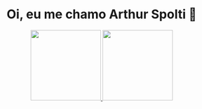 <h1 align="center">Oi, eu me chamo Arthur Spolti 👋</h1>

<div align="center">
<a href="https://github.com/arthurlspolti?tab=repositories">
  <img height="160em" src="https://github-readme-stats.vercel.app/api?username=arthurlspolti&show_icons=true&theme=algolia" />
  <img height="160em" src="https://github-readme-stats-eight-theta.vercel.app/api/top-langs/?username=arthurlspolti&layout=compact&langs_count=8&theme=algolia"/>
</a>
</div>
